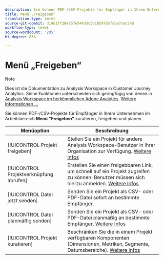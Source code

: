 ```yaml
---
description: Sie können PDF-/CSV-Projekte für Empfänger in Ihrem Unternehmen kuratieren, freigeben und planen.
title: Menü „Freigeben“
translation-type: tm+mt
source-git-commit: d14817f28e757e94435c3b1059765fabe7cec54b
workflow-type: tm+mt
source-wordcount: '205'
ht-degree: 83%

---
```



# Menü „Freigeben“

>[!NOTE]
>
>Dies ist die Dokumentation zu Analysis Workspace in Customer Journey Analytics. Seine Funktionen unterscheiden sich geringfügig von denen in [Analysis Workspace im herkömmlichen Adobe Analytics](https://docs.adobe.com/content/help/de-DE/analytics/analyze/analysis-workspace/home.html). [Weitere Informationen ...](/help/getting-started/cja-aa.md)

Sie können PDF-/CSV-Projekte für Empfänger in Ihrem Unternehmen im Arbeitsbereich **Menü &quot;Freigeben&quot;** kuratieren, freigeben und planen.

| Menüoption | Beschreibung |
| --- | --- |
| [!UICONTROL Projekt freigeben] | Stellen Sie ein Projekt für andere Analysis Workspace-Benutzer in Ihrer Organisation zur Verfügung. [Weitere Infos](https://docs.adobe.com/content/help/de-DE/analytics/analyze/analysis-workspace/curate-share/share-projects.html) |
| [!UICONTROL Projektverknüpfung abrufen] | Erstellen Sie einen freigebbaren Link, um schnell auf ein Projekt zugreifen zu können. Benutzer müssen sich hierzu anmelden. [Weitere Infos](https://docs.adobe.com/content/help/de-DE/analytics/analyze/analysis-workspace/curate-share/shareable-links.html) |
| [!UICONTROL Datei jetzt senden] | Senden Sie ein Projekt als CSV- oder PDF-Datei sofort an bestimmte Empfänger. |
| [!UICONTROL Datei planmäßig senden] | Senden Sie ein Projekt als CSV- oder PDF-Datei planmäßig an bestimmte Empfänger. [Weitere Infos](https://docs.adobe.com/content/help/de-DE/analytics/analyze/analysis-workspace/curate-share/t-schedule-report.html) |
| [!UICONTROL Projekt kuratieren] | Beschränken Sie die in einem Projekt verfügbaren Komponenten (Dimensionen, Metriken, Segmente, Datumsbereiche). [Weitere Infos](https://docs.adobe.com/content/help/de-DE/analytics/analyze/analysis-workspace/curate-share/curate.html) |
